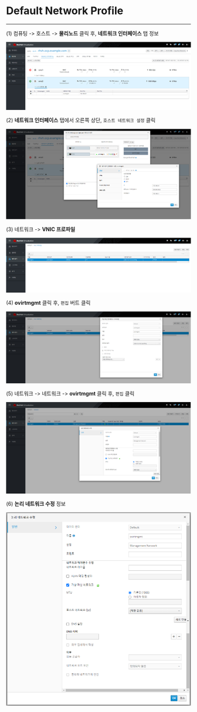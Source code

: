 # Default Network Profile



----------------------------------

(1) 컴퓨팅 -> 호스트 -> **물리노드** 클릭 후, **네트워크 인터페이스** 탭 정보

![image-20201218142720630](https://github.com/Kim-Jaeyul/RH-Virtualization/blob/main/Default_Network_Config/pictures/image-20201218142720630.png)



(2) **네트워크 인터페이스** 탭에서 오른쪽 상단, `호스트 네트워크 설정` 클릭

![image-20201218144036914](https://github.com/Kim-Jaeyul/RH-Virtualization/blob/main/Default_Network_Config/pictures/image-20201218144036914.png)



(3) 네트워크 -> **VNIC 프로파일**

![image-20201218144203168](https://github.com/Kim-Jaeyul/RH-Virtualization/blob/main/Default_Network_Config/pictures/image-20201218144203168.png)



(4) **ovirtmgmt** 클릭 후, `편집` 버트 클릭

![image-20201218144322335](https://github.com/Kim-Jaeyul/RH-Virtualization/blob/main/Default_Network_Config/pictures/image-20201218144322335.png)



(5) 네트워크 -> 네트워크 -> **ovirtmgmt** 클릭 후, `편집` 클릭

![image-20201218144508995](https://github.com/Kim-Jaeyul/RH-Virtualization/blob/main/Default_Network_Config/pictures/image-20201218144508995.png)



(6) **논리 네트워크 수정** 정보

![image-20201218144813163](https://github.com/Kim-Jaeyul/RH-Virtualization/blob/main/Default_Network_Config/pictures/image-20201218144813163.png)




